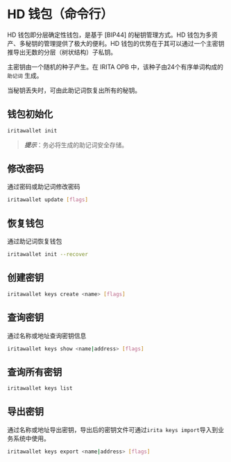 <!--
order: 1
-->

# HD 钱包（命令行）

HD 钱包即分层确定性钱包，是基于 [BIP44] 的秘钥管理方式。HD 钱包为多资产、多秘钥的管理提供了极大的便利。HD 钱包的优势在于其可以通过一个主密钥推导出无数的分层（树状结构）子私钥。

主密钥由一个随机的种子产生。在 IRITA OPB 中，该种子由24个有序单词构成的 `助记词` 生成。

当秘钥丢失时，可由此助记词恢复出所有的秘钥。

## 钱包初始化

```bash
iritawallet init
```

>**_提示_**：务必将生成的助记词安全存储。

## 修改密码

通过密码或助记词修改密码

```bash
iritawallet update [flags]
```

## 恢复钱包

通过助记词恢复钱包

```bash
iritawallet init --recover
```

## 创建密钥

```bash
iritawallet keys create <name> [flags]
```

## 查询密钥

通过名称或地址查询密钥信息

```bash
iritawallet keys show <name|address> [flags]
```

## 查询所有密钥

```bash
iritawallet keys list
```

## 导出密钥

通过名称或地址导出密钥，导出后的密钥文件可通过`irita keys import`导入到业务系统中使用。

```bash
iritawallet keys export <name|address> [flags]
```
